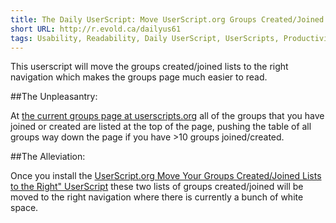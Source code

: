 ```yaml
---
title: The Daily UserScript: Move UserScript.org Groups Created/Joined Right   
short URL: http://r.evold.ca/dailyus61   
tags: Usability, Readability, Daily UserScript, UserScripts, Productivity
---
```

This userscript will move the groups created/joined lists to the right navigation which makes the groups page much easier to read.

##The Unpleasantry:

At [the current groups page at userscripts.org](http://userscripts.org/groups) all of the groups that you have joined or created are listed at the top of the page, pushing the table of all groups way down the page if you have &gt;10 groups joined/created.

##The Alleviation:

Once you install the [UserScript.org Move Your Groups Created/Joined Lists to the Right" UserScript](http://userscripts.org/scripts/show/59357) these two lists of groups created/joined will be moved to the right navigation where there is currently a bunch of white space.
